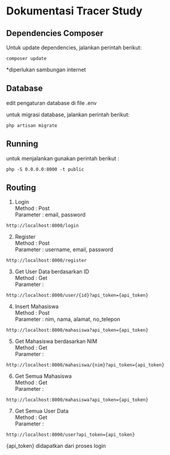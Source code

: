 # Dokumentasi Tracer Study
## Dependencies Composer
Untuk update dependencies, jalankan perintah berikut:
```
composer update
```
*diperlukan sambungan internet

## Database
edit pengaturan database di file .env

untuk migrasi database, jalankan perintah berikut:
```
php artisan migrate
```

## Running
untuk menjalankan gunakan perintah berikut : 

```
php -S 0.0.0.0:8000 -t public
```


## Routing
1. Login 
<br>Method : Post
<br>Parameter : email, password
```
http://localhost:8000/login
```

2. Register
<br>Method : Post
<br>Parameter : username, email, password
```
http://localhost:8000/register
```

3. Get User Data berdasarkan ID
<br>Method : Get
<br>Parameter : 
```
http://localhost:8000/user/{id}?api_token={api_token}
```

4. Insert Mahasiswa
<br>Method : Post
<br>Parameter : nim, nama, alamat, no_telepon
```
http://localhost:8000/mahasiswa?api_token={api_token}
```

5. Get Mahasiswa berdasarkan NIM
<br>Method : Get
<br>Parameter : 
```
http://localhost:8000/mahasiswa/{nim}?api_token={api_token}
```

6. Get Semua Mahasiswa
<br>Method : Get
<br>Parameter : 
```
http://localhost:8000/mahasiswa?api_token={api_token}
```

7. Get Semua User Data
<br>Method : Get
<br>Parameter : 
```
http://localhost:8000/user?api_token={api_token}
```

{api_token} didapatkan dari proses login


